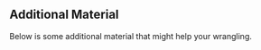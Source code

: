 
## Additional Material

Below is some additional material that might help your wrangling.

















